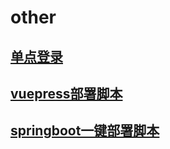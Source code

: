 # other

## [单点登录](单点登录.md)

## [vuepress部署脚本](vuepress部署脚本.md)

## [springboot一键部署脚本](cloud-toolkit.md)

